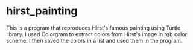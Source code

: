 # hirst_painting
This is a program that reproduces Hirst's famous painting using Turtle library.
I used Colorgram to extract colors from Hirst's image in rgb color scheme. I then saved the colors in a list and used them in the program.
